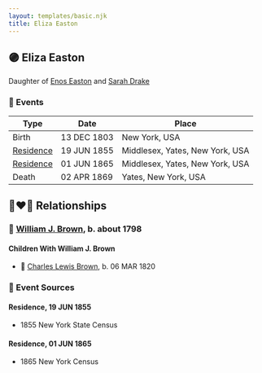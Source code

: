 ```yaml
---
layout: templates/basic.njk
title: Eliza Easton
---
```

## 🟣 Eliza Easton

Daughter of [Enos Easton](/people/9/95960336) and [Sarah Drake](/people/5/55814233)

### 📆 Events

Type | Date | Place
------ | ------ | ------
Birth | 13 DEC 1803 | New York, USA
[Residence](#event-event-0) | 19 JUN 1855 | Middlesex, Yates, New York, USA
[Residence](#event-event-1) | 01 JUN 1865 | Middlesex, Yates, New York, USA
Death | 02 APR 1869 | Yates, New York, USA

## 👩‍❤️‍👨 Relationships

### 🔵 [William J. Brown](/people/3/37180394), b. about 1798

#### Children With William J. Brown
* 🔵 [Charles Lewis Brown](/people/7/70538697), b. 06 MAR 1820
### 📰 Event Sources

#### <a id="event-event-0"></a> Residence, 19 JUN 1855
* 1855 New York State Census

#### <a id="event-event-1"></a> Residence, 01 JUN 1865
* 1865 New York Census

